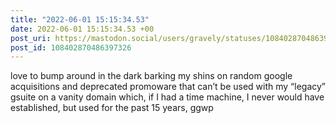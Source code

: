```yaml
---
title: "2022-06-01 15:15:34.53"
date: 2022-06-01 15:15:34.53 +00
post_uri: https://mastodon.social/users/gravely/statuses/108402870486397326
post_id: 108402870486397326
---
```

love to bump around in the dark barking my shins on random google acquisitions and deprecated promoware that can’t be used with my “legacy” gsuite on a vanity domain which, if I had a time machine, I never would have established, but used for the past 15 years, ggwp


